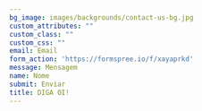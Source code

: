```yaml
---
bg_image: images/backgrounds/contact-us-bg.jpg
custom_attributes: ""
custom_class: ""
custom_css: ""
email: Email
form_action: 'https://formspree.io/f/xayaprkd'
message: Mensagem
name: Nome
submit: Enviar
title: DIGA OI!
---
```

